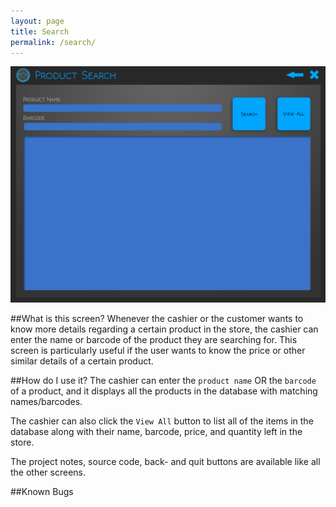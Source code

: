 ```yaml
---
layout: page
title: Search
permalink: /search/
---
```

![Search](/assets/SearchGUI.png)

##What is this screen?
Whenever the cashier or the customer wants to know more details regarding a certain product in the store, the cashier can enter the name or barcode of the product they are searching for. This screen is particularly useful if the user wants to know the price or other similar details of a certain product.  

##How do I use it?
The cashier can enter the `product name` OR the `barcode` of a product, and it displays all the products in the database with matching names/barcodes. 

The cashier can also click the `View All` button to list all of the items in the database along with their name, barcode, price, and quantity left in the store. 

The project notes, source code, back- and quit buttons are available like all the other screens. 


##Known Bugs